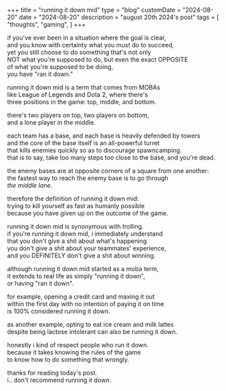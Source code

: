 +++
title = "running it down mid"
type = "blog"
customDate = "2024-08-20"
date = "2024-08-20"
description = "august 20th 2024's post"
tags = [
    "thoughts",
    "gaming",
]
+++

if you've ever been in a situation where the goal is clear,\
and you know with certainty what you must do to succeed,\
yet you still choose to do something that's not only\
NOT what you're supposed to do, but even the exact OPPOSITE\
of what you're supposed to be doing,\
you have "ran it down."

running it down mid is a term that comes from MOBAs\
like League of Legends and Dota 2, where there's\
three positions in the game: top, middle, and bottom.

there's two players on top, two players on bottom,\
and a lone player in the middle.

each team has a base, and each base is heavily defended by towers\
and the core of the base itself is an all-powerful turret\
that kills enemies quickly so as to discourage spawncamping.\
that is to say, take too many steps too close to the base, and you're dead.

the enemy bases are at opposite corners of a square from one another:\
the fastest way to reach the enemy base is to go through\
*the middle lane*.

therefore the definition of running it down mid:\
trying to kill yourself as fast as humanly possible\
because you have given up on the outcome of the game.

running it down mid is synonymous with trolling.\
if you're running it down mid, i immediately understand\
that you don't give a shit about what's happening\
you don't give a shit about your teammates' experience,\
and you DEFINITELY don't give a shit about winning.

although running it down mid started as a moba term,\
it extends to real life as simply "running it down",\
or having "ran it down".

for example, opening a credit card and maxing it out\
within the first day with no intention of paying it on time\
is 100% considered running it down.

as another example, opting to eat ice cream and milk lattes\
despite being lactose intolerant can also be running it down.

honestly i kind of respect people who run it down.\
because it takes knowing the rules of the game\
to know how to do something that wrongly.

thanks for reading today's post.\
i.. don't recommend running it down.